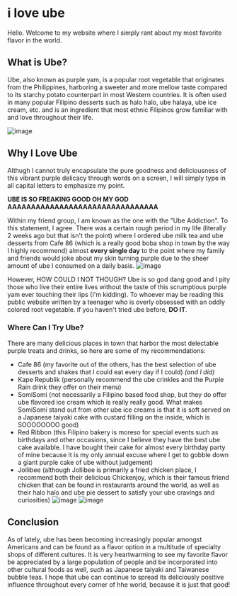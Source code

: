 # i love ube

Hello. Welcome to my website where I simply rant about my most favorite flavor in the world. 

## What is Ube?

Ube, also known as purple yam, is a popular root vegetable that originates from the Philippines, harboring a sweeter and more mellow taste compared to its starchy potato counterpart in most Western countries. It is often used in many popular Filipino desserts such as halo halo, ube halaya, ube ice cream, etc. and is an ingredient that most ethnic Filipinos grow familiar with and love throughout their life.

![image](https://user-images.githubusercontent.com/91563496/135513129-71c255dd-f36b-448a-bcd6-fb491fcd61d5.png)


## Why I Love Ube
Althugh I cannot truly encapsulate the pure goodness and deliciousness of this vibrant purple delicacy through words on a screen, I will simply type in all capital letters to emphasize my point.

**UBE IS SO FREAKING GOOD OH MY GOD AAAAAAAAAAAAAAAAAAAAAAAAAAAAAAAA**

Within my friend group, I am known as the one with the "Ube Addiction". To this statement, I agree. There was a certain rough period in my life (literally 2 weeks ago but that isn't the point) where I ordered ube milk tea and ube desserts from Cafe 86 (which is a really good boba shop in town by the way I highly recommend) almost **every single day** to the point where my family and friends would joke about my skin turning purple due to the sheer amount of ube I consumed on a daily basis.
![image](https://user-images.githubusercontent.com/91563496/135513355-c186ba0b-45d1-41ab-87d8-876932616e93.png)

However, HOW COULD I NOT THOUGH? Ube is so god dang good and I pity those who live their entire lives without the taste of this scrumptious purple yam ever touching their lips (I'm kidding). To whoever may be reading this public website written by a teenager who is overly obsessed with an oddly colored root vegetable. if you haven't tried ube before, **DO IT**. 

### Where Can I Try Ube?
There are many delicious places in town that harbor the most delectable purple treats and drinks, so here are some of my recommendations:
- Cafe 86 (my favorite out of the others, has the best selection of ube desserts and shakes that I could eat every day if I could) _(and I did)_
- Kape Republik (personally recommend the ube crinkles and the Purple Rain drink they offer on their menu)
- SomiSomi (not necessarily a Filipino based food shop, but they do offer ube flavored ice cream which is really really good. What makes SomiSomi stand out from other ube ice creams is that it is soft served on a Japanese taiyaki cake with custard filling on the inside, which is SOOOOOOOO good)
- Red Ribbon (this Filipino bakery is moreso for special events such as birthdays and other occasions, since I believe they have the best ube cake available. I have bought their cake for almost every birthday party of mine because it is my only annual excuse where I get to gobble down a giant purple cake of ube without judgement)
- Jollibee (although Jollibee is primarily a fried chicken place, I recommend both their delicious Chickenjoy, which is their famous friend chicken that can be found in restaurants around the world, as well as their halo halo and ube pie dessert to satisfy your ube cravings and curiosities)
![image](https://user-images.githubusercontent.com/91563496/135513460-f0b182a7-378f-478d-a759-c4f59fbcd911.png)
![image](https://user-images.githubusercontent.com/91563496/135513535-58211e88-a0ff-4c2c-92b5-4a7ed088eda7.png)

## Conclusion
As of lately, ube has been becoming increasingly popular amongst Americans and can be found as a flavor option in a multitude of specialty shops of different cultures. It is very heartwarming to see my favorite flavor be appreciated by a large population of people and be incorporated into other cultural foods as well, such as Japanese taiyaki and Taiwanese bubble teas. I hope that ube can continue to spread its deliciously positive influence throughout every corner of hhe world, because it is just that good!

